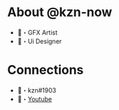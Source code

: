 # About @kzn-now
- 🎨・GFX Artist
- 📱・Ui Designer

# Connections
- 💫・kzn#1903
- 🥤・[Youtube](https://www.youtube.com/channel/UCqNk4VS9F3JMYpfN6T160ww)
